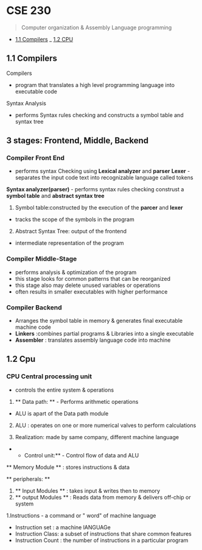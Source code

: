 # CSE 230
> Computer organization & Assembly Language programming

- [1.1 Compilers](#11-Compilers)
_ [1.2 CPU](#12-Cpu)

## 1.1 Compilers
Compilers
- program that translates a high level programming language into executable code 

Syntax Analysis 
- performs Syntax rules checking and constructs a symbol table and syntax tree
## 3 stages: Frontend, Middle, Backend ##
### Compiler Front End ###
- performs syntax Checking using **Lexical analyzer** and **parser**
**Lexer** - separates the input code text into recognizable language called tokens

**Syntax analyzer(parser)** - performs syntax rules checking construst a **symbol table** and **abstract syntax tree**
1. Symbol table:constructed by the execution of the **parcer** and **lexer**
- tracks the scope of the symbols in the program
2. Abstract Syntax Tree: output of the frontend
- intermediate representation of the program

### Compiler Middle-Stage ###
- performs analysis & optimization of the program
- this stage looks for common patterns that can be reorganized
- this stage also may delete unused variables or operations
- often results in smaller executables with higher performance

### Compiler Backend ###
- Arranges the symbol table in memory & generates final executable machine code
- **Linkers** :combines partial programs & Libraries into a single executable
- **Assembler** : translates assembly language code into machine
  
  
 ## 1.2  Cpu
### CPU Central processing unit ###
- controls the entire system & operations
 
1.   ** Data path: **  - Performs arithmetic operations
-  ALU is apart of the Data path module  
2. ALU : operates on one or more numerical valves to perform calculations

3. Realization: made by same company, different machine language


-  * Control unit:** - Control flow of data and ALU

** Memory Module ** : stores instructions & data

** peripherals: **
1. ** Input Modules ** : takes input & writes then to memory
2. ** output Modules ** : Reads data from memory & delivers off-chip or system



1.Instructions - a command or " word" of machine language
- Instruction set : a machine lANGUAGe
- Instruction Class: a subset of instructions that share common features
- Instruction Count : the number of instructions  in a particular program




